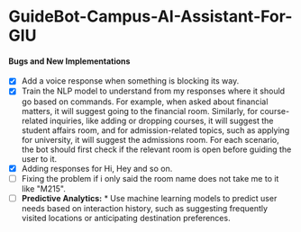 # GuideBot-Campus-AI-Assistant-For-GIU

#### Bugs and New Implementations

- [X] Add a voice response when something is blocking its way.
- [X] Train the NLP model to understand from my responses where it should go based on commands. For example, when asked about financial matters, it will suggest going to the financial room. Similarly, for course-related inquiries, like adding or dropping courses, it will suggest the student affairs room, and for admission-related topics, such as applying for university, it will suggest the admissions room. For each scenario, the bot should first check if the relevant room is open before guiding the user to it.
- [X] Adding responses for Hi, Hey and so on.
- [ ] Fixing the problem if i only said the room name does not take me to it like "M215".
- [ ] **Predictive Analytics:** * Use machine learning models to predict user needs based on interaction history, such as suggesting frequently visited locations or anticipating destination preferences.
